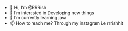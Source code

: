 - 👋 Hi, I’m @RRRish
- 👀 I’m interested in Developing new things
- 🌱 I’m currently learning java 
- 📫 How to reach me? Through my instagram i.e rrrishhit

<!---
RRRish/RRRish is a ✨ special ✨ repository because its `README.md` (this file) appears on your GitHub profile.
You can click the Preview link to take a look at your changes.
--->
